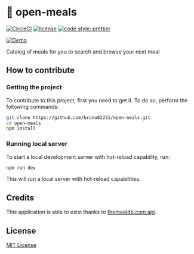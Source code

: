 # :curry: open-meals

[![CircleCI](https://circleci.com/gh/bruno02221/open-meals.svg?style=svg)](https://circleci.com/gh/bruno02221/open-meals)
[![license](https://img.shields.io/github/license/mashape/apistatus.svg)](https://opensource.org/licenses/MIT)
[![code style: prettier](https://img.shields.io/badge/code_style-prettier-ff69b4.svg?style=flat-square)](https://github.com/prettier/prettier)

[![Demo](./docs/demo.gif)]()

Catalog of meals for you to search and browse your next meal

## How to contribute

### Getting the project

To contribute to this project, first you need to get it. To do so, perform the following commands:

```sh
git clone https://github.com/bruno02221/open-meals.git
cd open-meals
npm install
```
### Running local server

To start a local development server with hot-reload capability, run:

```sh
npm run dev
```

This will run a local server with hot-reload capabilities.

## Credits

This application is able to exist thanks to [themealdb.com api](https://www.themealdb.com/api.php).

## License

[MIT License](https://opensource.org/licenses/MIT)
